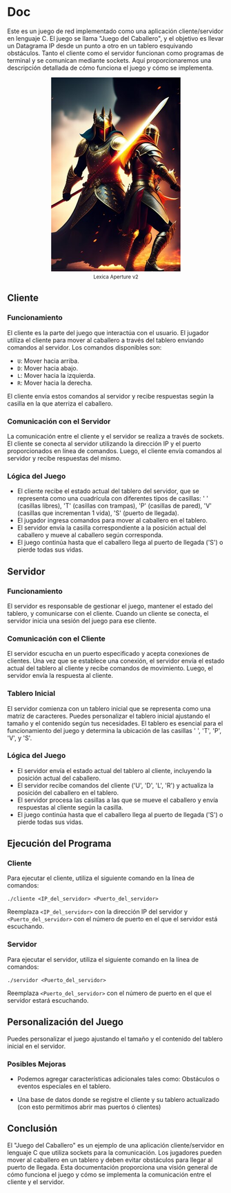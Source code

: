 


# Doc

Este es un juego de red implementado como una aplicación cliente/servidor en lenguaje C. El juego se llama "Juego del Caballero", y el objetivo es llevar un Datagrama IP desde un punto a otro en un tablero esquivando obstáculos. Tanto el cliente como el servidor funcionan como programas de terminal y se comunican mediante sockets. Aquí proporcionaremos una descripción detallada de cómo funciona el juego y cómo se implementa.
<div align="center">
  <img src="https://github.com/pablosierrafernandez/Juego-del-Caballero/blob/main/fight%20scene%20of%20two%20fantastical%20knights;%20action.jpg?raw=true" alt="Imagen"><br>
  <small>Lexica Aperture v2</small>
</div>



## Cliente

### Funcionamiento

El cliente es la parte del juego que interactúa con el usuario. El jugador utiliza el cliente para mover al caballero a través del tablero enviando comandos al servidor. Los comandos disponibles son:

- `U`: Mover hacia arriba.
- `D`: Mover hacia abajo.
- `L`: Mover hacia la izquierda.
- `R`: Mover hacia la derecha.

El cliente envía estos comandos al servidor y recibe respuestas según la casilla en la que aterriza el caballero.

### Comunicación con el Servidor

La comunicación entre el cliente y el servidor se realiza a través de sockets. El cliente se conecta al servidor utilizando la dirección IP y el puerto proporcionados en línea de comandos. Luego, el cliente envía comandos al servidor y recibe respuestas del mismo.

### Lógica del Juego

- El cliente recibe el estado actual del tablero del servidor, que se representa como una cuadrícula con diferentes tipos de casillas: ' ' (casillas libres), 'T' (casillas con trampas), 'P' (casillas de pared), 'V' (casillas que incrementan 1 vida), 'S' (puerto de llegada).
- El jugador ingresa comandos para mover al caballero en el tablero.
- El servidor envía la casilla correspondiente a la posición actual del caballero y mueve al caballero según corresponda.
- El juego continúa hasta que el caballero llega al puerto de llegada ('S') o pierde todas sus vidas.

## Servidor

### Funcionamiento

El servidor es responsable de gestionar el juego, mantener el estado del tablero, y comunicarse con el cliente. Cuando un cliente se conecta, el servidor inicia una sesión del juego para ese cliente.

### Comunicación con el Cliente

El servidor escucha en un puerto especificado y acepta conexiones de clientes. Una vez que se establece una conexión, el servidor envía el estado actual del tablero al cliente y recibe comandos de movimiento. Luego, el servidor envía la respuesta al cliente.

### Tablero Inicial

El servidor comienza con un tablero inicial que se representa como una matriz de caracteres. Puedes personalizar el tablero inicial ajustando el tamaño y el contenido según tus necesidades. El tablero es esencial para el funcionamiento del juego y determina la ubicación de las casillas ' ', 'T', 'P', 'V', y 'S'.

### Lógica del Juego

- El servidor envía el estado actual del tablero al cliente, incluyendo la posición actual del caballero.
- El servidor recibe comandos del cliente ('U', 'D', 'L', 'R') y actualiza la posición del caballero en el tablero.
- El servidor procesa las casillas a las que se mueve el caballero y envía respuestas al cliente según la casilla.
- El juego continúa hasta que el caballero llega al puerto de llegada ('S') o pierde todas sus vidas.

## Ejecución del Programa

### Cliente

Para ejecutar el cliente, utiliza el siguiente comando en la línea de comandos:

```shell
./cliente <IP_del_servidor> <Puerto_del_servidor>
```

Reemplaza `<IP_del_servidor>` con la dirección IP del servidor y `<Puerto_del_servidor>` con el número de puerto en el que el servidor está escuchando.

### Servidor

Para ejecutar el servidor, utiliza el siguiente comando en la línea de comandos:

```shell
./servidor <Puerto_del_servidor>
```

Reemplaza `<Puerto_del_servidor>` con el número de puerto en el que el servidor estará escuchando.

## Personalización del Juego

Puedes personalizar el juego ajustando el tamaño y el contenido del tablero inicial en el servidor. 
### Posibles Mejoras

 - Podemos agregar características adicionales tales como: Obstáculos o
   eventos especiales en el tablero. 
   
 - Una base de datos donde se registre
   el cliente y su tablero actualizado (con esto permitimos abrir mas
   puertos ó clientes)



## Conclusión

El "Juego del Caballero" es un ejemplo de una aplicación cliente/servidor en lenguaje C que utiliza sockets para la comunicación. Los jugadores pueden mover al caballero en un tablero y deben evitar obstáculos para llegar al puerto de llegada. Esta documentación proporciona una visión general de cómo funciona el juego y cómo se implementa la comunicación entre el cliente y el servidor.
